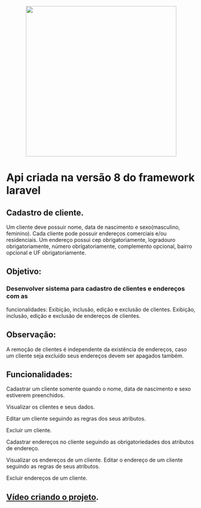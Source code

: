 <p align="center"><a href="https://laravel.com" target="_blank"><img src="https://raw.githubusercontent.com/laravel/art/master/logo-lockup/5%20SVG/2%20CMYK/1%20Full%20Color/laravel-logolockup-cmyk-red.svg" width="400"></a></p>

# Api criada na versão 8 do framework laravel

## Cadastro de cliente.

Um cliente deve possuir nome, data de nascimento e sexo(masculino,
feminino).
Cada cliente pode possuir endereços comerciais e/ou residenciais.
Um endereço possui cep obrigatoriamente, logradouro obrigatoriamente,
número
obrigatoriamente, complemento opcional, bairro opcional e UF
obrigatoriamente.

## Objetivo:
### Desenvolver sistema para cadastro de clientes e endereços com as
funcionalidades:
Exibição, inclusão, edição e exclusão de clientes.
Exibição, inclusão, edição e exclusão de endereços de clientes.

## Observação:
A remoção de clientes é independente da existência de endereços, caso um
cliente
seja excluído seus endereços devem ser apagados também.

## Funcionalidades:
Cadastrar um cliente somente quando o nome, data de nascimento e sexo
estiverem preenchidos.

Visualizar os clientes e seus dados.

Editar um cliente seguindo as regras dos seus atributos.

Excluir um cliente.

Cadastrar endereços no cliente seguindo as obrigatoriedades dos atributos
de
endereço.

Visualizar os endereços de um cliente.
Editar o endereço de um cliente seguindo as regras de seus atributos.

Excluir endereços de um cliente.



## [Vídeo criando o projeto](https://youtu.be/quhYsONAqSQ).
